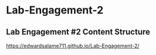 # Lab-Engagement-2
## Lab Engagement #2 Content Structure

https://edwardsalame711.github.io/Lab-Engagement-2/
